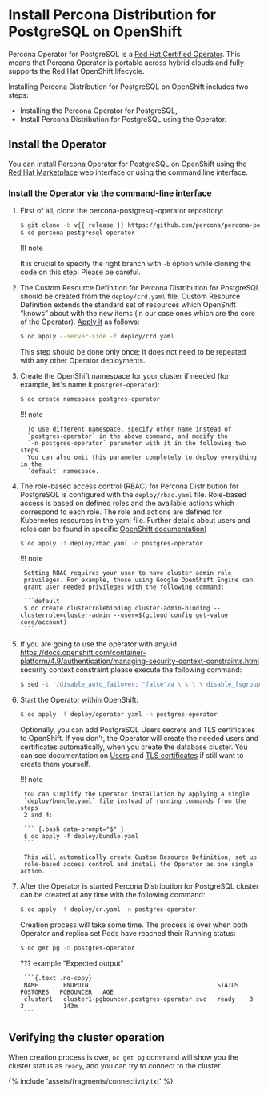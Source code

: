 # Install Percona Distribution for PostgreSQL on OpenShift

Percona Operator for PostgreSQL is a [Red Hat Certified Operator](https://connect.redhat.com/en/partner-with-us/red-hat-openshift-certification). This means that Percona Operator is portable across hybrid clouds and fully supports the Red Hat OpenShift lifecycle.

Installing Percona Distribution for PostgreSQL on OpenShift includes two steps:

* Installing the Percona Operator for PostgreSQL,
* Install Percona Distribution for PostgreSQL using the Operator.

## Install the Operator

You can install Percona Operator for PostgreSQL on OpenShift using the [Red Hat Marketplace](https://marketplace.redhat.com) web interface or using the command line interface.

### Install the Operator via the command-line interface

1. First of all, clone the percona-postgresql-operator repository:

    ``` {.bash data-prompt="$" }
    $ git clone -b v{{ release }} https://github.com/percona/percona-postgresql-operator
    $ cd percona-postgresql-operator
    ```

    !!! note

    It is crucial to specify the right branch with `-b` option while cloning the
    code on this step. Please be careful.

2. The Custom Resource Definition for Percona Distribution for PostgreSQL should
    be created from the `deploy/crd.yaml` file. Custom Resource Definition
    extends the standard set of resources which OpenShift “knows” about with
    the new items (in our case ones which are the core of the Operator).
    [Apply it](https://kubernetes.io/docs/reference/using-api/server-side-apply/)
    as follows:

    ``` {.bash data-prompt="$" }
    $ oc apply --server-side -f deploy/crd.yaml
    ```

    This step should be done only once; it does not need to be repeated with any
    other Operator deployments.

3. Create the OpenShift namespace for your cluster if needed (for example,
    let's name it `postgres-operator`):

     ``` {.bash data-prompt="$" }
     $ oc create namespace postgres-operator
     ```

     !!! note

         To use different namespace, specify other name instead of
         `postgres-operator` in the above command, and modify the 
         `-n postgres-operator` parameter with it in the following two steps.
         You can also omit this parameter completely to deploy everything in the
         `default` namespace.

4. The role-based access control (RBAC) for Percona Distribution for PostgreSQL
    is configured with the `deploy/rbac.yaml` file. Role-based access is based
    on defined roles and the available actions which correspond to each role.
    The role and actions are defined for Kubernetes resources in the yaml file.
    Further details about users and roles can be found in specific [OpenShift documentation](https://docs.openshift.com/enterprise/3.0/architecture/additional_concepts/authorization.html))

    ``` {.bash data-prompt="$" }
    $ oc apply -f deploy/rbac.yaml -n postgres-operator
    ```

    !!! note

        Setting RBAC requires your user to have cluster-admin role
        privileges. For example, those using Google OpenShift Engine can
        grant user needed privileges with the following command:

        ```default
        $ oc create clusterrolebinding cluster-admin-binding --clusterrole=cluster-admin --user=$(gcloud config get-value core/account)
        ```

5. If you are going to use the operator with anyuid <https://docs.openshift.com/container-platform/4.9/authentication/managing-security-context-constraints.html> security context constraint
    please execute the following command:

    ``` {.bash data-prompt="$" }
    $ sed -i '/disable_auto_failover: "false"/a \ \ \ \ disable_fsgroup: "false"' deploy/operator.yaml
    ```

6. Start the Operator within OpenShift:

    ``` {.bash data-prompt="$" }
    $ oc apply -f deploy/operator.yaml -n postgres-operator
    ```

    Optionally, you can add PostgreSQL Users secrets and TLS certificates to
    OpenShift. If you don't, the Operator will create the needed users and
    certificates automatically, when you create the database cluster. You can
    see documentation on [Users](users.md) and [TLS certificates](TLS.md) if
    still want to create them yourself.

    !!! note

        You can simplify the Operator installation by applying a single
        `deploy/bundle.yaml` file instead of running commands from the steps
        2 and 4:
        
        ``` {.bash data-prompt="$" }
        $ oc apply -f deploy/bundle.yaml
        ```
        
        This will automatically create Custom Resource Definition, set up
        role-based access control and install the Operator as one single action.



6. After the Operator is started Percona Distribution for PostgreSQL cluster can
    be created at any time with the following command:

    ``` {.bash data-prompt="$" }
    $ oc apply -f deploy/cr.yaml -n postgres-operator
    ```

    Creation process will take some time. The process is over when both
    Operator and replica set Pods have reached their Running status:

    ``` {.bash data-prompt="$" }
    $ oc get pg -n postgres-operator
    ```

    ??? example "Expected output"

        ```{.text .no-copy}
        NAME       ENDPOINT                                   STATUS   POSTGRES   PGBOUNCER   AGE
        cluster1   cluster1-pgbouncer.postgres-operator.svc   ready    3          3           143m
        ```

## Verifying the cluster operation

When creation process is over, `oc get pg` command will show you the
cluster status as `ready`, and you can try to connect to the cluster.

{% include 'assets/fragments/connectivity.txt' %}
